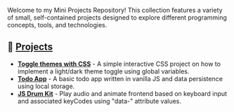 Welcome to my Mini Projects Repository! This collection features a variety of small, self-contained projects designed to explore different programming concepts, tools, and technologies.

## 🌱 [Projects](https://ybly.github.io/mini-projects/)

- **[Toggle themes with CSS](https://ybly.github.io/mini-projects/toggle-themes-css/)** - A simple interactive CSS project on how to implement a light/dark theme toggle using global variables.
- **[Todo App](https://ybly.github.io/mini-projects/todo-app/)** - A basic todo app written in vanilla JS and data persistence using local storage.
- **[JS Drum Kit](https://ybly.github.io/mini-projects/drum-kit/)** - Play audio and animate frontend based on keyboard input and associated keyCodes using "data-" attribute values.
